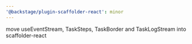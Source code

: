```yaml
---
'@backstage/plugin-scaffolder-react': minor
---
```


move useEventStream, TaskSteps, TaskBorder and TaskLogStream into scaffolder-react
